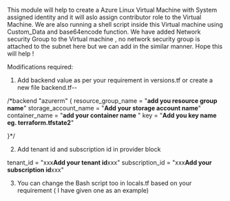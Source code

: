 This module will help to create a Azure Linux Virtual Machine with System assigned identity and it will aslo assign contributor role to the Virtual Machine. We are also running a shell script inside this Virtual machine using Custom_Data and base64encode function. We have added Network security Group to the Virtual machine , no network security group is attached to the subnet here but we can add in the similar manner. Hope this will help !

Modifications required:

1. Add backend value as per your requirement in versions.tf or create a new file backend.tf--

 /*backend "azurerm" {
    resource_group_name = "**add you resource group name**"
    storage_account_name = "**Add your storage account name**"
    container_name = "**add your container name** "
    key = "**Add you key name eg. terraform.tfstate2**"
    
  }*/

 2. Add tenant id and subscription id  in provider block

  tenant_id = "xxx**Add your tenant id**xxx"
  subscription_id = "xxx**Add your subscription id**xxx"

3. You can change the Bash script too in locals.tf based on your requirement ( I have given one as an example)
